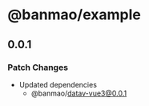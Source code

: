 # @banmao/example

## 0.0.1

### Patch Changes

- Updated dependencies
  - @banmao/datav-vue3@0.0.1
